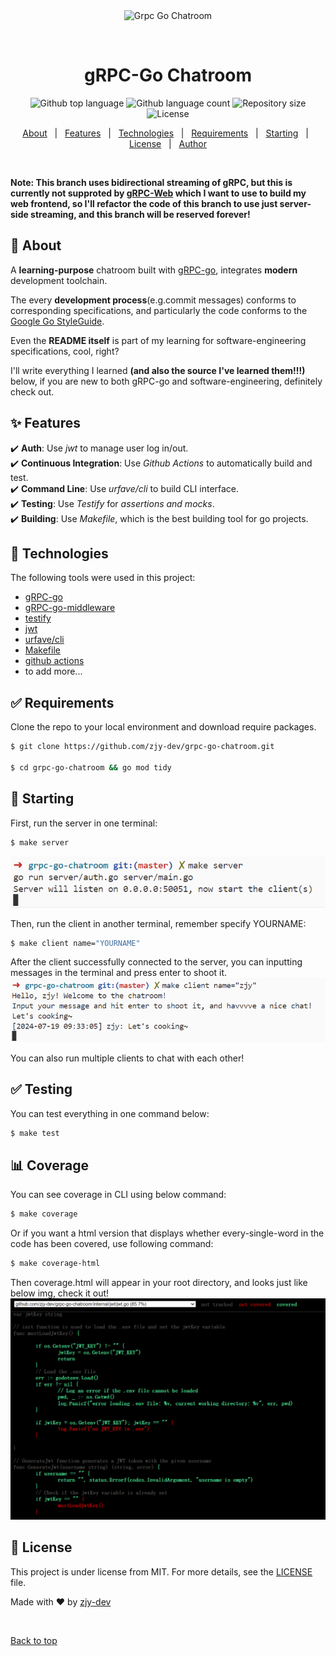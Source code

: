 <div align="center" id="top"> 
  <img src="https://encrypted-tbn0.gstatic.com/images?q=tbn:ANd9GcQHaV7GUofkfS70vxutnoe5fZDcg0PsM155Ng&s" alt="Grpc Go Chatroom" />

  &#xa0;

  <!-- <a href="https://grpcgochatroom.netlify.app">Demo</a> -->
</div>

<h1 align="center">gRPC-Go Chatroom</h1>

<p align="center">
  <img alt="Github top language" src="https://img.shields.io/github/languages/top/zjy-dev/grpc-go-chatroom?color=56BEB8">

  <img alt="Github language count" src="https://img.shields.io/github/languages/count/zjy-dev/grpc-go-chatroom?color=56BEB8">

  <img alt="Repository size" src="https://img.shields.io/github/repo-size/zjy-dev/grpc-go-chatroom?color=56BEB8">

  <img alt="License" src="https://img.shields.io/github/license/zjy-dev/grpc-go-chatroom?color=56BEB8">

  <!-- <img alt="Github issues" src="https://img.shields.io/github/issues/zjy-dev/grpc-go-chatroom?color=56BEB8" /> -->

  <!-- <img alt="Github forks" src="https://img.shields.io/github/forks/zjy-dev/grpc-go-chatroom?color=56BEB8" /> -->

  <!-- <img alt="Github stars" src="https://img.shields.io/github/stars/zjy-dev/grpc-go-chatroom?color=56BEB8" /> -->
</p>

<!-- Status -->

<!-- <h4 align="center"> 
	🚧  Grpc Go Chatroom 🚀 Under construction...  🚧
</h4> 

<hr> -->

<p align="center">
  <a href="#dart-about">About</a> &#xa0; | &#xa0; 
  <a href="#sparkles-features">Features</a> &#xa0; | &#xa0;
  <a href="#rocket-technologies">Technologies</a> &#xa0; | &#xa0;
  <a href="#white_check_mark-requirements">Requirements</a> &#xa0; | &#xa0;
  <a href="#checkered_flag-starting">Starting</a> &#xa0; | &#xa0;
  <a href="#memo-license">License</a> &#xa0; | &#xa0;
  <a href="https://github.com/zjy-dev" target="_blank">Author</a>
</p>

<br>

**Note: This branch uses bidirectional streaming of gRPC, but this is currently not supproted by [gRPC-Web](https://github.com/grpc/grpc-web) which I want to use to build my web frontend, so I'll refactor the code of this branch to use just server-side streaming, and this branch will be reserved forever!**

## :dart: About ##

A **learning-purpose** chatroom built with [gRPC-go](https://github.com/grpc/grpc-go), integrates **modern** development toolchain.

The every **development process**(e.g.commit messages) conforms to corresponding specifications, and particularly the code conforms to the [Google Go StyleGuide](https://google.github.io/styleguide/go/).

Even the **README itself** is part of my learning for software-engineering specifications, cool, right?

I'll write everything I learned **(and also the source I've learned them!!!)** below, if you are new to both gRPC-go and software-engineering, definitely check out.


## :sparkles: Features ##

:heavy_check_mark: **Auth**: Use *jwt* to manage user log in/out.\
:heavy_check_mark: **Continuous Integration**: Use *Github Actions* to automatically build and test.\
:heavy_check_mark: **Command Line**: Use *urfave/cli* to build CLI interface.\
:heavy_check_mark: **Testing**: Use *Testify* for *assertions and mocks*.\
:heavy_check_mark: **Building**: Use *Makefile*, which is the best building tool for go projects.

## :rocket: Technologies ##

The following tools were used in this project:

- [gRPC-go](https://expo.io/)
- [gRPC-go-middleware](https://github.com/grpc-ecosystem/go-grpc-middleware)
- [testify](https://github.com/stretchr/testify)
- [jwt](https://github.com/golang-jwt/jwt)
- [urfave/cli](https://github.com/urfave/cli)
- [Makefile](https://makefiletutorial.com/)
- [github actions](https://www.bilibili.com/video/BV1aT421y7Ar)
- to add more...
## :white_check_mark: Requirements ##

Clone the repo to your local environment and download require packages. 
```bash
$ git clone https://github.com/zjy-dev/grpc-go-chatroom.git

$ cd grpc-go-chatroom && go mod tidy
```
## :checkered_flag: Starting ##

First, run the server in one terminal:
```bash
$ make server
```
![alt text](.github/imgs/server.png)

Then, run the client in another terminal, remember specify YOURNAME:
```bash
$ make client name="YOURNAME"
```

After the client successfully connected to the server, you can inputting messages in the terminal and press enter to shoot it.
![alt text](.github/imgs/client.png)

You can also run multiple clients to chat with each other!

## ✅ Testing ##

You can test everything in one command below:
```bash
$ make test 
``` 

## 📊 Coverage ##

You can see coverage in CLI using below command:
```bash
$ make coverage
```

Or if you want a html version that displays whether every-single-word in the code has been covered, use following command:
```bash
$ make coverage-html
```
Then coverage.html will appear in your root directory, and looks just like below img, check it out! 
![alt text](.github/imgs/coverage.png)


## :memo: License ##

This project is under license from MIT. For more details, see the [LICENSE](LICENSE.md) file.


Made with :heart: by <a href="https://github.com/zjy-dev" target="_blank">zjy-dev</a>

&#xa0;

<a href="#top">Back to top</a>
